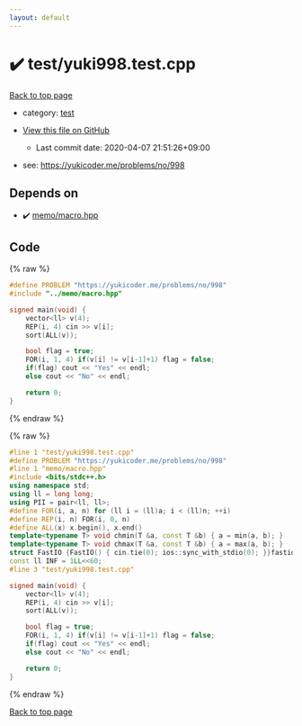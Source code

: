 ```yaml
---
layout: default
---
```


<!-- mathjax config similar to math.stackexchange -->
<script type="text/javascript" async
  src="https://cdnjs.cloudflare.com/ajax/libs/mathjax/2.7.5/MathJax.js?config=TeX-MML-AM_CHTML">
</script>
<script type="text/x-mathjax-config">
  MathJax.Hub.Config({
    TeX: { equationNumbers: { autoNumber: "AMS" }},
    tex2jax: {
      inlineMath: [ ['$','$'] ],
      processEscapes: true
    },
    "HTML-CSS": { matchFontHeight: false },
    displayAlign: "left",
    displayIndent: "2em"
  });
</script>

<script type="text/javascript" src="https://cdnjs.cloudflare.com/ajax/libs/jquery/3.4.1/jquery.min.js"></script>
<script src="https://cdn.jsdelivr.net/npm/jquery-balloon-js@1.1.2/jquery.balloon.min.js" integrity="sha256-ZEYs9VrgAeNuPvs15E39OsyOJaIkXEEt10fzxJ20+2I=" crossorigin="anonymous"></script>
<script type="text/javascript" src="../../assets/js/copy-button.js"></script>
<link rel="stylesheet" href="../../assets/css/copy-button.css" />


# :heavy_check_mark: test/yuki998.test.cpp

<a href="../../index.html">Back to top page</a>

* category: <a href="../../index.html#098f6bcd4621d373cade4e832627b4f6">test</a>
* <a href="{{ site.github.repository_url }}/blob/master/test/yuki998.test.cpp">View this file on GitHub</a>
    - Last commit date: 2020-04-07 21:51:26+09:00


* see: <a href="https://yukicoder.me/problems/no/998">https://yukicoder.me/problems/no/998</a>


## Depends on

* :heavy_check_mark: <a href="../../library/memo/macro.hpp.html">memo/macro.hpp</a>


## Code

<a id="unbundled"></a>
{% raw %}
```cpp
#define PROBLEM "https://yukicoder.me/problems/no/998"
#include "../memo/macro.hpp"

signed main(void) {
    vector<ll> v(4);
    REP(i, 4) cin >> v[i];
    sort(ALL(v));

    bool flag = true;
    FOR(i, 1, 4) if(v[i] != v[i-1]+1) flag = false;
    if(flag) cout << "Yes" << endl;
    else cout << "No" << endl;

    return 0;
}
```
{% endraw %}

<a id="bundled"></a>
{% raw %}
```cpp
#line 1 "test/yuki998.test.cpp"
#define PROBLEM "https://yukicoder.me/problems/no/998"
#line 1 "memo/macro.hpp"
#include <bits/stdc++.h>
using namespace std;
using ll = long long;
using PII = pair<ll, ll>;
#define FOR(i, a, n) for (ll i = (ll)a; i < (ll)n; ++i)
#define REP(i, n) FOR(i, 0, n)
#define ALL(x) x.begin(), x.end()
template<typename T> void chmin(T &a, const T &b) { a = min(a, b); }
template<typename T> void chmax(T &a, const T &b) { a = max(a, b); }
struct FastIO {FastIO() { cin.tie(0); ios::sync_with_stdio(0); }}fastiofastio;
const ll INF = 1LL<<60;
#line 3 "test/yuki998.test.cpp"

signed main(void) {
    vector<ll> v(4);
    REP(i, 4) cin >> v[i];
    sort(ALL(v));

    bool flag = true;
    FOR(i, 1, 4) if(v[i] != v[i-1]+1) flag = false;
    if(flag) cout << "Yes" << endl;
    else cout << "No" << endl;

    return 0;
}

```
{% endraw %}

<a href="../../index.html">Back to top page</a>

